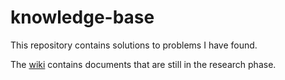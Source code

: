 knowledge-base
==============

This repository contains solutions to problems I have found.

The [wiki](https://github.com/egeldenhuys/knowledge-base/wiki) contains documents that are still in the research phase.
